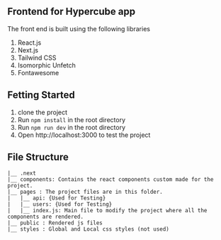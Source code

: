 ## Frontend for Hypercube app
The front end is built using the following libraries
1. React.js
2. Next.js
3. Tailwind CSS
4. Isomorphic Unfetch
5. Fontawesome

## Fetting Started

1. clone the project
2. Run `npm install` in the root directory
3. Run `npm run dev` in the root directory
4. Open http://localhost:3000 to test the project

## File Structure

```
|__ .next
|__ components: Contains the react components custom made for the project.
|__ pages : The project files are in this folder.
|   |__ api: {Used for Testing}
|   |__ users: {Used for Testing}
|   |__ index.js: Main file to modify the project where all the components are rendered.
|__ public : Rendered js files
|__ styles : Global and Local css styles (not used)
```